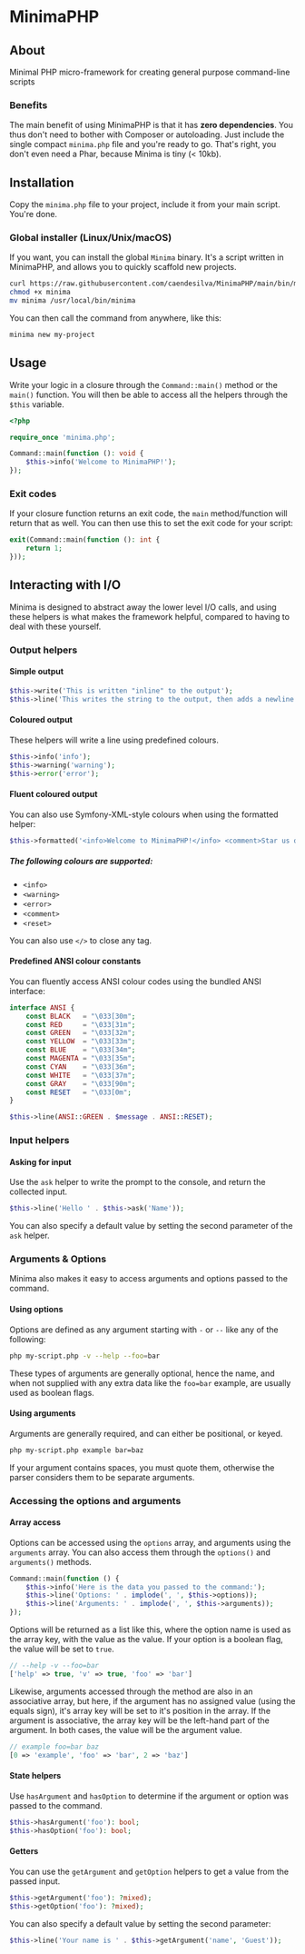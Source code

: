 # MinimaPHP

## About

Minimal PHP micro-framework for creating general purpose command-line scripts

### Benefits

The main benefit of using MinimaPHP is that it has **zero dependencies**. You thus don't need to bother with Composer or autoloading. Just include the single compact `minima.php` file and you're ready to go. That's right, you don't even need a Phar, because Minima is tiny (< 10kb).


## Installation

Copy the `minima.php` file to your project, include it from your main script. You're done.

### Global installer (Linux/Unix/macOS)

If you want, you can install the global `Minima` binary. It's a script written in MinimaPHP, and allows you to quickly scaffold new projects.

```bash
curl https://raw.githubusercontent.com/caendesilva/MinimaPHP/main/bin/minima -o minima
chmod +x minima
mv minima /usr/local/bin/minima
```

You can then call the command from anywhere, like this:

```bash
minima new my-project
```

## Usage

Write your logic in a closure through the `Command::main()` method or the `main()` function. You will then be able to access all the helpers through the `$this` variable.

```php
<?php

require_once 'minima.php';

Command::main(function (): void {
    $this->info('Welcome to MinimaPHP!');
});
```

### Exit codes

If your closure function returns an exit code, the `main` method/function will return that as well. You can then use this to set the exit code for your script:

```php
exit(Command::main(function (): int {
    return 1;
}));
```

## Interacting with I/O

Minima is designed to abstract away the lower level I/O calls, and using these helpers is what makes the framework helpful, compared to having to deal with these yourself.


### Output helpers

#### Simple output

```php
$this->write('This is written "inline" to the output');
$this->line('This writes the string to the output, then adds a newline.');
```

#### Coloured output

These helpers will write a line using predefined colours.

```php
$this->info('info');
$this->warning('warning');
$this->error('error');
```

#### Fluent coloured output

You can also use Symfony-XML-style colours when using the formatted helper:

```php
$this->formatted('<info>Welcome to MinimaPHP!</info> <comment>Star us on GitHub?</comment>');
```

##### The following colours are supported:

- `<info>`
- `<warning>`
- `<error>`
- `<comment>`
- `<reset>`

You can also use `</>` to close any tag.

#### Predefined ANSI colour constants

You can fluently access ANSI colour codes using the bundled ANSI interface:

```php
interface ANSI {
    const BLACK   = "\033[30m";
    const RED     = "\033[31m";
    const GREEN   = "\033[32m";
    const YELLOW  = "\033[33m";
    const BLUE    = "\033[34m";
    const MAGENTA = "\033[35m";
    const CYAN    = "\033[36m";
    const WHITE   = "\033[37m";
    const GRAY    = "\033[90m";
    const RESET   = "\033[0m";
}

$this->line(ANSI::GREEN . $message . ANSI::RESET);
```

### Input helpers

#### Asking for input

Use the `ask` helper to write the prompt to the console, and return the collected input.

```php
$this->line('Hello ' . $this->ask('Name'));
```

You can also specify a default value by setting the second parameter of the `ask` helper.

### Arguments & Options

Minima also makes it easy to access arguments and options passed to the command.

#### Using options

Options are defined as any argument starting with `-` or `--` like any of the following:

```bash
php my-script.php -v --help --foo=bar
```

These types of arguments are generally optional, hence the name, and when not supplied with any extra data like the `foo=bar` example, are usually used as boolean flags.

#### Using arguments

Arguments are generally required, and can either be positional, or keyed.

```bash
php my-script.php example bar=baz
```

If your argument contains spaces, you must quote them, otherwise the parser considers them to be separate arguments.

### Accessing the options and arguments

#### Array access

Options can be accessed using the `options` array, and arguments using the `arguments` array. You can also access them through the `options()` and `arguments()` methods.

```php
Command::main(function () {
    $this->info('Here is the data you passed to the command:');
    $this->line('Options: ' . implode(', ', $this->options));
    $this->line('Arguments: ' . implode(', ', $this->arguments));
});
```

Options will be returned as a list like this, where the option name is used as the array key, with the value as the value. If your option is a boolean flag, the value will be set to `true`.

```php
// --help -v --foo=bar
['help' => true, 'v' => true, 'foo' => 'bar']
```

Likewise, arguments accessed through the method are also in an associative array, but here, if the argument has no assigned value (using the equals sign), it's array key will be set to it's position in the array. If the argument is associative, the array key will be the left-hand part of the argument. In both cases, the value will be the argument value.


```php
// example foo=bar baz
[0 => 'example', 'foo' => 'bar', 2 => 'baz']
```

#### State helpers

Use `hasArgument` and `hasOption` to determine if the argument or option was passed to the command.

```php
$this->hasArgument('foo'): bool;
$this->hasOption('foo'): bool;
```

#### Getters

You can use the `getArgument` and `getOption` helpers to get a value from the passed input.

```php
$this->getArgument('foo'): ?mixed);
$this->getOption('foo'): ?mixed);
```

You can also specify a default value by setting the second parameter:

```php
$this->line('Your name is ' . $this->getArgument('name', 'Guest'));
```
